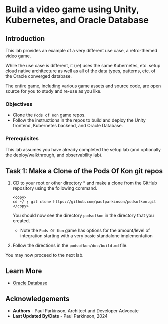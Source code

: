 # Build a video game using Unity, Kubernetes, and Oracle Database

## Introduction

This lab provides an example of a very different use case, a retro-themed video game. 

While the use case is different, it (re) uses the same Kubernetes, etc. setup cloud native architecture 
as well as all of the data types, patterns, etc. of the Oracle converged database.

The entire game, including various game assets and source code, are open source for you to study and re-use as you like.

### Objectives

-   Clone the `Pods of Kon` game repos.  
-   Follow the instructions in the repos to build and deploy the Unity frontend, Kubernetes backend, and Oracle Database.

### Prerequisites

This lab assumes you have already completed the setup lab (and optionally the deploy/walkthrough, and observability lab).


## Task 1: Make a Clone of the Pods Of Kon git repos

1. CD to your root or other directory * and make a clone from the GitHub repository using the following command.

      ```
      <copy>
      cd ~/ ; git clone https://github.com/paulparkinson/podsofkon.git
      </copy>
      ```
      You should now see the directory `podsofkon` in the directory that you created.
      * Note the `Pods Of Kon` game has options for the amount/level of integration starting with a very basic standalone implementation

2. Follow the directions in the `podsofkon/doc/build.md` file.

You may now proceed to the next lab.

## Learn More

* [Oracle Database](https://bit.ly/mswsdatabase)

## Acknowledgements
* **Authors** - Paul Parkinson, Architect and Developer Advocate
* **Last Updated By/Date** - Paul Parkinson, 2024

